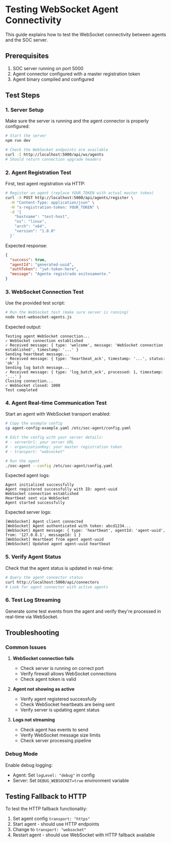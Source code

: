 # Testing WebSocket Agent Connectivity

This guide explains how to test the WebSocket connectivity between agents and the SOC server.

## Prerequisites

1. SOC server running on port 5000
2. Agent connector configured with a master registration token
3. Agent binary compiled and configured

## Test Steps

### 1. Server Setup

Make sure the server is running and the agent connector is properly configured:

```bash
# Start the server
npm run dev

# Check the WebSocket endpoints are available
curl -I http://localhost:5000/api/ws/agents
# Should return connection upgrade headers
```

### 2. Agent Registration Test

First, test agent registration via HTTP:

```bash
# Register an agent (replace YOUR_TOKEN with actual master token)
curl -X POST http://localhost:5000/api/agents/register \
  -H "Content-Type: application/json" \
  -H "x-registration-token: YOUR_TOKEN" \
  -d '{
    "hostname": "test-host",
    "os": "linux",
    "arch": "x64",
    "version": "1.0.0"
  }'
```

Expected response:
```json
{
  "success": true,
  "agentId": "generated-uuid",
  "authToken": "jwt-token-here",
  "message": "Agente registrado exitosamente."
}
```

### 3. WebSocket Connection Test

Use the provided test script:

```bash
# Run the WebSocket test (make sure server is running)
node test-websocket-agents.js
```

Expected output:
```
Testing agent WebSocket connection...
✓ WebSocket connection established
✓ Received message: { type: 'welcome', message: 'WebSocket connection established', timestamp: '...' }
Sending heartbeat message...
✓ Received message: { type: 'heartbeat_ack', timestamp: '...', status: 'ok' }
Sending log batch message...
✓ Received message: { type: 'log_batch_ack', processed: 1, timestamp: '...' }
Closing connection...
✓ WebSocket closed: 1000 
Test completed
```

### 4. Agent Real-time Communication Test

Start an agent with WebSocket transport enabled:

```bash
# Copy the example config
cp agent-config-example.yaml /etc/soc-agent/config.yaml

# Edit the config with your server details:
# - serverUrl: your server URL
# - organizationKey: your master registration token
# - transport: "websocket"

# Run the agent
./soc-agent --config /etc/soc-agent/config.yaml
```

Expected agent logs:
```
Agent initialized successfully
Agent registered successfully with ID: agent-uuid
WebSocket connection established
Heartbeat sent via WebSocket
Agent started successfully
```

Expected server logs:
```
[WebSocket] Agent client connected
[WebSocket] Agent authenticated with token: abcd1234...
[WebSocket] Agent message: { type: 'heartbeat', agentId: 'agent-uuid', from: '127.0.0.1', messageId: 1 }
[WebSocket] Heartbeat from agent agent-uuid
[WebSocket] Updated agent agent-uuid heartbeat
```

### 5. Verify Agent Status

Check that the agent status is updated in real-time:

```bash
# Query the agent connector status
curl http://localhost:5000/api/connectors
# Look for agent connector with active agents
```

### 6. Test Log Streaming

Generate some test events from the agent and verify they're processed in real-time via WebSocket.

## Troubleshooting

### Common Issues

1. **WebSocket connection fails**
   - Check server is running on correct port
   - Verify firewall allows WebSocket connections
   - Check agent token is valid

2. **Agent not showing as active**
   - Verify agent registered successfully
   - Check WebSocket heartbeats are being sent
   - Verify server is updating agent status

3. **Logs not streaming**
   - Check agent has events to send
   - Verify WebSocket message size limits
   - Check server processing pipeline

### Debug Mode

Enable debug logging:
- Agent: Set `logLevel: "debug"` in config
- Server: Set `DEBUG_WEBSOCKET=true` environment variable

## Testing Fallback to HTTP

To test the HTTP fallback functionality:

1. Set agent config `transport: "https"` 
2. Start agent - should use HTTP endpoints
3. Change to `transport: "websocket"` 
4. Restart agent - should use WebSocket with HTTP fallback available